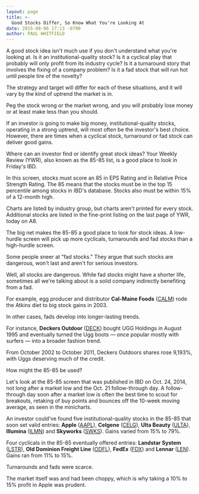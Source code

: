 ```yaml
---
layout: page
title: >-
  Good Stocks Differ, So Know What You're Looking At
date: 2015-08-06 17:13 -0700
author: PAUL WHITFIELD
---
```





A good stock idea isn't much use if you don't understand what you're looking at. Is it an institutional-quality stock? Is it a cyclical play that probably will only profit from its industry cycle? Is it a turnaround story that involves the fixing of a company problem? Is it a fad stock that will run hot until people tire of the novelty?



The strategy and target will differ for each of these situations, and it will vary by the kind of uptrend the market is in.


Peg the stock wrong or the market wrong, and you will probably lose money or at least make less than you should.


If an investor is going to make big money, institutional-quality stocks, operating in a strong uptrend, will most often be the investor's best choice. However, there are times when a cyclical stock, turnaround or fad stock can deliver good gains.


Where can an investor find or identify great stock ideas? Your Weekly Review (YWR), also known as the 85-85 list, is a good place to look in Friday's IBD.


In this screen, stocks must score an 85 in EPS Rating and in Relative Price Strength Rating. The 85 means that the stocks must be in the top 15 percentile among stocks in IBD's database. Stocks also must be within 15% of a 12-month high.


Charts are listed by industry group, but charts aren't printed for every stock. Additional stocks are listed in the fine-print listing on the last page of YWR, today on A8.


The big net makes the 85-85 a good place to look for stock ideas. A low-hurdle screen will pick up more cyclicals, turnarounds and fad stocks than a high-hurdle screen.


Some people sneer at "fad stocks." They argue that such stocks are dangerous, won't last and aren't for serious investors.


Well, all stocks are dangerous. While fad stocks might have a shorter life, sometimes all we're talking about is a solid company indirectly benefiting from a fad.


For example, egg producer and distributor **Cal-Maine Foods** ([CALM](https://research.investors.com/quote.aspx?symbol=CALM)) rode the Atkins diet to big stock gains in 2003.


In other cases, fads develop into longer-lasting trends.


For instance, **Deckers Outdoor** ([DECK](https://research.investors.com/quote.aspx?symbol=DECK)) bought UGG Holdings in August 1995 and eventually turned the Ugg boots — once popular mostly with surfers — into a broader fashion trend.


From October 2002 to October 2011, Deckers Outdoors shares rose 9,193%, with Uggs deserving much of the credit.


How might the 85-85 be used?


Let's look at the 85-85 screen that was published in IBD on Oct. 24, 2014, not long after a market low and the Oct. 21 follow-through day. A follow-through day soon after a market low is often the best time to scout for breakouts, retaking of buy points and bounces off the 10-week moving average, as seen in the minicharts.


An investor could've found five institutional-quality stocks in the 85-85 that soon set valid entries: **Apple** ([AAPL](https://research.investors.com/quote.aspx?symbol=AAPL)), **Celgene** ([CELG](https://research.investors.com/quote.aspx?symbol=CELG)), **Ulta Beauty** ([ULTA](https://research.investors.com/quote.aspx?symbol=ULTA)), **Illumina** ([ILMN](https://research.investors.com/quote.aspx?symbol=ILMN)) and **Skyworks** ([SWKS](https://research.investors.com/quote.aspx?symbol=SWKS)). Gains varied from 15% to 79%.


Four cyclicals in the 85-85 eventually offered entries: **Landstar System** ([LSTR](https://research.investors.com/quote.aspx?symbol=LSTR)), **Old Dominion Freight Line** ([ODFL](https://research.investors.com/quote.aspx?symbol=ODFL)), **FedEx** ([FDX](https://research.investors.com/quote.aspx?symbol=FDX)) and **Lennar** ([LEN](https://research.investors.com/quote.aspx?symbol=LEN)). Gains ran from 11% to 15%.


Turnarounds and fads were scarce.


The market itself was and had been choppy, which is why taking a 10% to 15% profit in Apple was prudent.




